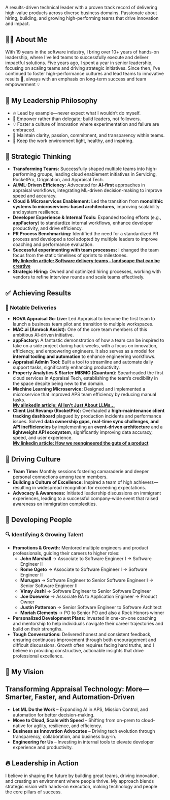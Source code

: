 A results-driven technical leader with a proven track record of delivering high-value products across diverse business domains. Passionate about hiring, building, and growing high-performing teams that drive innovation and impact.  
## 👨‍💻 About Me
With 19 years in the software industry, I bring over 10+ years of hands-on leadership, where I've led teams to successfully execute and deliver impactful solutions. Five years ago, I spent a year in senior leadership, focusing on scaling teams and driving strategic initiatives. Since then, I’ve continued to foster high-performance cultures and lead teams to innovative results 🚀, always with an emphasis on long-term success and team empowerment 💡

## 🌟 My Leadership Philosophy  
- 🔥 Lead by example—never expect what I wouldn’t do myself.  
- 🚀 Empower rather than delegate; build leaders, not followers.  
- 💡 Foster a culture of innovation where experimentation and failure are embraced.  
- 🎯 Maintain clarity, passion, commitment, and transparency within teams.  
- 🌱 Keep the work environment light, healthy, and inspiring.  

## 🧠 Strategic Thinking  
- **Transforming Teams:** Successfully shaped multiple teams into high-performing groups, leading cloud enablement initiatives in Servicing, RocketPro, Origination, and Appraisal Tech.  
- **AI/ML-Driven Efficiency:** Advocated for **AI-first** approaches in appraisal workflows, integrating ML-driven decision-making to improve speed and accuracy.  
- **Cloud & Microservices Enablement:** Led the transition from **monolithic systems to microservices-based architectures**, improving scalability and system resilience.  
- **Developer Experience & Internal Tools:** Expanded tooling efforts (e.g., **appFactory**) to standardize internal workflows, enhance developer productivity, and drive efficiency.  
- **PR Process Benchmarking:** Identified the need for a standardized PR process and developed a tool adopted by multiple leaders to improve coaching and performance evaluation.
- **Successful experimenting with team processes:** I changed the team focus from the static timelines of sprints to milestones.\
**[My linkedin article: Software delivery teams - landscape that can be creative](https://www.linkedin.com/pulse/software-delivery-teams-landscape-can-creative-umesh-bapat-paxmc/?trackingId=%2Bx7%2FL3h9Tb%2BWnCxwY6gA4A%3D%3D)**
- **Strategic Hiring:** Owned and optimized hiring processes, working with vendors to refine interview rounds and scale teams effectively.  

## ✅ Achieving Results  
### 🎯 Notable Deliveries   
- **NOVA Appraisal Go-Live:** Led Appraisal to become the first team to launch a business team pilot and transition to multiple workspaces.  
- **MAC.ai (Amrock Assist):** One of the core team members of this ambitious AI-driven initiative.
- **appFactory:** A fantastic demonstration of how a team can be inspired to take on a side project during hack weeks, with a focus on innovation, efficiency, and empowering engineers. It also serves as a model for **internal tooling and automation** to enhance engineering workflows.
- **Appraisal Admin Tool:** Built a tool to streamline and automate daily support tasks, significantly enhancing productivity.  
- **Property Analytics & Starter MISMO (Quantum):** Spearheaded the first cloud services in Appraisal Tech, establishing the team’s credibility in the space despite being new to the domain. 
- **Machine Learning Microservice:** Designed and implemented a microservice that improved APS team efficiency by reducing manual tasks.\
**[My alinkedin article: AI Isn’t Just About LLMs...](https://www.linkedin.com/pulse/ai-isnt-just-llmssmall-smart-solutions-can-drive-big-impact-bapat-jnu0c/?trackingId=%2Bx7%2FL3h9Tb%2BWnCxwY6gA4A%3D%3D)**
- **Client List Revamp (RocketPro):** Overhauled a **high-maintenance client tracking dashboard** plagued by production incidents and performance issues. Solved **data ownership gaps, real-time sync challenges, and API inefficiencies** by implementing an **event-driven architecture** and a **lightweight API ecosystem**, significantly improving data accuracy, speed, and user experience.\
  **[My linkedin article: How we reengineered the guts of a product](https://www.linkedin.com/pulse/how-we-reengineered-guts-product-umesh-bapat-xgsvc/?trackingId=%2Bx7%2FL3h9Tb%2BWnCxwY6gA4A%3D%3D)**  

## 🤝 Driving Culture  
- **Team Time:** Monthly sessions fostering camaraderie and deeper personal connections among team members.  
- **Building a Culture of Excellence:** Inspired a team of high achievers—resulting in widespread recognition for exceeding expectations.  
- **Advocacy & Awareness:** Initiated leadership discussions on immigrant experiences, leading to a successful company-wide event that raised awareness on immigration complexities.  

## 🌱 Developing People  
### 🔍 Identifying & Growing Talent  
- **Promotions & Growth:** Mentored multiple engineers and product professionals, guiding their careers to higher roles:  
  - **John Marshall** → Associate to Software Engineer I → Software Engineer II  
  - **Rome Ogeto** → Associate to Software Engineer I → Software Engineer II  
  - **Murugan** → Software Engineer to Senior Software Engineer I → Senior Software Engineer II  
  - **Vinay Joshi** → Software Engineer to Senior Software Engineer  
  - **Joe Dueweke** → Associate BA to Application Engineer → Product Owner  
  - **Justin Patterson** → Senior Software Engineer to Software Architect
  - **Moriah Clements** → PO to Senior PO and also a Rock Honors winner
- **Personalized Development Plans:** Invested in one-on-one coaching and mentorship to help individuals navigate their career trajectories and build on their strengths.  
- **Tough Conversations:** Delivered honest and consistent feedback, ensuring continuous improvement through both encouragement and difficult discussions. Growth often requires facing hard truths, and I believe in providing constructive, actionable insights that drive professional excellence.  

## 🚀 My Vision  
## Transforming Appraisal Technology: More—Smarter, Faster, and Automation-Driven  
- **Let ML Do the Work** – Expanding AI in APS, Mission Control, and automation for better decision-making.  
- **Move to Cloud, Scale with Speed** – Shifting from on-prem to cloud-native for agility, resilience, and efficiency.  
- **Business as Innovation Advocates** – Driving tech evolution through transparency, collaboration, and business buy-in.  
- **Engineering for Us** – Investing in internal tools to elevate developer experience and productivity.  


## 🔥 Leadership in Action  
I believe in shaping the future by building great teams, driving innovation, and creating an environment where people thrive. My approach blends strategic vision with hands-on execution, making technology and people the core pillars of success.  
